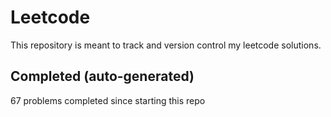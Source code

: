 # Leetcode

This repository is meant to track and version control my leetcode solutions.

## Completed (auto-generated)

67 problems completed since starting this repo
